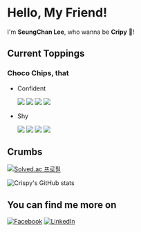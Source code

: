 # Hello, My Friend!
I'm **SeungChan Lee**, who wanna be **Cripy** 🍪!

## Current Toppings

### Choco Chips, that
- Confident

  <img src="https://img.shields.io/badge/reactjs-black?&style=for-the-badge&logo=react&logoColor=white"/>
  <img src="https://img.shields.io/badge/nextjs-black?&style=for-the-badge&logo=next&logoColor=white"/>
  <img src="https://img.shields.io/badge/typescript-4285f4?&style=for-the-badge&logo=typescript&logoColor=white"/>
  <img src="https://img.shields.io/badge/chakraui-42c7c0?&style=for-the-badge&logo=chakraui&logoColor=white"/>
  
- Shy

  <img src="https://img.shields.io/badge/nestjs-e0234e?&style=for-the-badge&logo=nestjs&logoColor=white"/>
  <img src="https://img.shields.io/badge/docker-3291e6?&style=for-the-badge&logo=docker&logoColor=white"/>
  <img src="https://img.shields.io/badge/postgresql-2962ff?&style=for-the-badge&logo=postgresql&logoColor=white"/>
  <img src="https://img.shields.io/badge/django-052513?&style=for-the-badge&logo=django&logoColor=white"/>
  
## Crumbs
[![Solved.ac 프로필](http://mazassumnida.wtf/api/generate_badge?boj=dltmdcks702)](https://solved.ac/dltmdcks702)

![Crispy's GitHub stats](https://github-readme-stats.vercel.app/api?username=heozeop&show_icons=true&theme=radical)

## You can find me more on
[![Facebook](https://img.shields.io/badge/-Facebook-1877f2?style=round-square&logo=facebook&logoColor=white&link=https://www.facebook.com/jhnam88)](https://www.facebook.com/SeunChanLeeCrispy/)
[![LinkedIn](https://img.shields.io/badge/-LinkedIn-0077b5?style=round-square&logo=linkedin&logoColor=white&link=https://www.linkedin.com/in/jhnam88)](https://www.linkedin.com/in/1998-crispy/)
